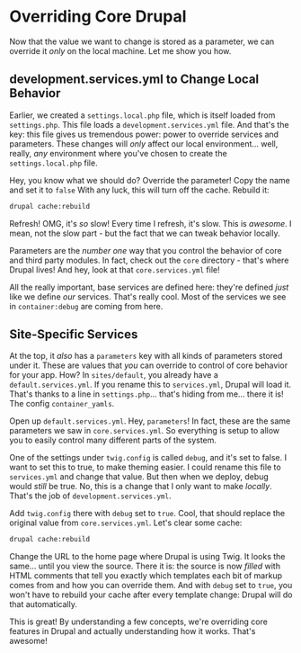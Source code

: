 # Overriding Core Drupal

Now that the value we want to change is stored as a parameter, we can override it
*only* on the local machine. Let me show you how.

## development.services.yml to Change Local Behavior

Earlier, we created a `settings.local.php` file, which is itself loaded from `settings.php`.
This file loads a `development.services.yml` file. And that's the key: this file
gives us tremendous power: power to override services and parameters. These changes
will *only* affect our local environment... well, really, *any* environment where
you've chosen to create the `settings.local.php` file.

Hey, you know what we should do? Override the parameter! Copy the name and set it
to `false` With any luck, this will turn off the cache. Rebuild it:

```bash
drupal cache:rebuild
```

Refresh! OMG, it's *so* slow! Every time I refresh, it's slow. This is *awesome*.
I mean, not the slow part - but the fact that we can tweak behavior locally.

Parameters are the *number one* way that you control the behavior of core and third
party modules. In fact, check out the `core` directory - that's where Drupal lives!
And hey, look at that `core.services.yml` file!

All the really important, base services are defined here: they're defined *just*
like we define *our* services. That's really cool. Most of the services we see in
`container:debug` are coming from here.

## Site-Specific Services

At the top, it *also* has a `parameters` key with all kinds of parameters stored
under it. These are values that *you* can override to control of core behavior for
your app. How? In `sites/default`, you already have a `default.services.yml`. If
you rename this to `services.yml`, Drupal will load it. That's thanks to a line
in `settings.php`... that's hiding from me... there it is! The config `container_yamls`.

Open up `default.services.yml`. Hey, `parameters`! In fact, these are the same parameters
we saw in `core.services.yml`. So everything is setup to allow you to easily control
many different parts of the system.

One of the settings under `twig.config` is called `debug`, and it's set to false.
I want to set this to true, to make theming easier. I could rename this file to
`services.yml` and change that value. But then when we deploy, debug would *still*
be true. No, this is a change that I only want to make *locally*. That's the job
of `development.services.yml`.

Add `twig.config` there with `debug` set to `true`. Cool, that should replace the
original value from `core.services.yml`. Let's clear some cache:

```bash
drupal cache:rebuild
```

Change the URL to the home page where Drupal is using Twig. It looks the same...
until you view the source. There it is: the source is now *filled* with HTML comments
that tell you exactly which templates each bit of markup comes from and how you can
override them. And with `debug` set to `true`, you won't have to rebuild your cache
after every template change: Drupal will do that automatically. 

This is great! By understanding a few concepts, we're overriding core features in
Drupal and actually understanding how it works. That's awesome!
